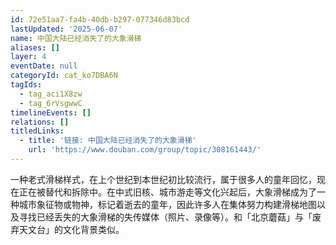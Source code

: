 ```yaml
---
id: 72e51aa7-fa4b-40db-b297-077346d83bcd
lastUpdated: '2025-06-07'
name: 中国大陆已经消失了的大象滑梯
aliases: []
layer: 4
eventDate: null
categoryId: cat_ko7DBA6N
tagIds:
  - tag_aci1X8zw
  - tag_6rVsgwwC
timelineEvents: []
relations: []
titledLinks:
  - title: '链接: 中国大陆已经消失了的大象滑梯'
    url: 'https://www.douban.com/group/topic/308161443/'
---
```

一种老式滑梯样式，在上个世纪到本世纪初比较流行，属于很多人的童年回忆，现在正在被替代和拆除中。在中式旧核、城市游走等文化兴起后，大象滑梯成为了一种城市象征物或物神，标记着逝去的童年，因此许多人在集体努力构建滑梯地图以及寻找已经丢失的大象滑梯的失传媒体（照片、录像等）。和「北京蘑菇」与「废弃天文台」的文化背景类似。
